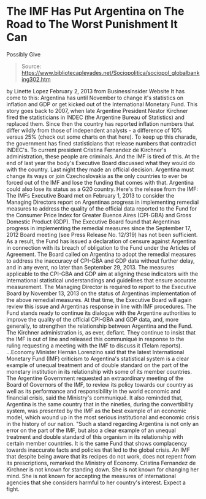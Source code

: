 # The IMF Has Put Argentina on The Road to The Worst Punishment It Can 
Possibly Give

> Source: https://www.bibliotecapleyades.net/Sociopolitica/sociopol_globalbanking302.htm

by Linette Lopez
February 2, 2013
from
BusinessInsider
Website
It has come to this:
Argentina has until November to change it's
statistics on inflation and GDP or get kicked out of
the International Monetary Fund.
This story goes back to 2007, when late
Argentine President Nestor Kirchner fired the statisticians in INDEC (the
Argentine Bureau of Statistics) and replaced them.
Since then the country has reported inflation
numbers that differ wildly from those of independent analysts - a difference
of 10% versus 25% (check
out some charts on that here).
To keep up this charade, the government has
fined statisticians that release numbers that contradict INDEC's. To current
president Cristina Fernandez de Kirchner's administration, these
people are criminals.
And the IMF is tired of this. At the end of last
year the body's Executive Board discussed what they would do with the
country. Last night they made an official decision.
Argentina must change its ways or join
Czechoslovakia as the only countries to ever be forced out of the IMF and
lose the funding that comes with that. Argentina could also lose its status
as a G20 country.
Here's the
release from the IMF:
The IMFs Executive Board met on February 1,
2013 to consider the Managing Directors report on Argentinas progress in
implementing remedial measures to address the quality of the official data
reported to the Fund for the Consumer Price Index for Greater Buenos Aires
(CPI-GBA) and Gross Domestic Product (GDP).
The Executive Board found that Argentinas progress in implementing the
remedial measures since the September 17, 2012 Board meeting (see Press
Release No. 12/319) has not been sufficient.
As a result, the Fund has
issued a declaration of censure against Argentina in connection with its
breach of obligation to the Fund under the Articles of Agreement.
The Board
called on Argentina to adopt the remedial measures to address the inaccuracy
of CPI-GBA and GDP data without further delay, and in any event, no later
than September 29, 2013.
The measures applicable to the CPI-GBA and GDP
aim at aligning these indicators with the international statistical
understandings and guidelines that ensure accurate measurement.
The Managing Director
is required to report to the Executive Board by November 13, 2013 on the
status of Argentinas implementation of the above remedial measures. At that
time, the Executive Board will again review this issue and Argentinas
response in line with IMF procedures.
The Fund stands ready to continue its dialogue with the Argentine
authorities to improve the quality of the official CPI-GBA and GDP data,
and, more generally, to strengthen the relationship between Argentina and
the Fund.
The Kirchner administration is, as ever,
defiant.
They continue to insist that the IMF is out
of line and released this communiqué in response to the ruling
requesting a meeting with the IMF to discuss it (Telam
reports).
...Economy Minister Hernán Lorenzino said that
the latest International Monetary Fund (IMF) criticism to Argentina's
statistical system is a clear example of unequal treatment and of double
standard on the part of the monetary institution in its relationship with
some of its member countries.
The Argentine
Government requested an extraordinary meeting of the Board of Governors of
the IMF, to review its policy towards our country as well as its performance
and responsibility in the world economic and financial crisis, said the
Ministry's communiqué.
It also reminded that,
Argentina is the same country that in the
nineties, during the convertibility system, was presented by the IMF as
the best example of an economic model, which wound up in the most
serious institutional and economic crisis in the history of our nation.
"Such
a stand regarding Argentina is not only an error on the part of the IMF,
but also a clear example of an unequal treatment and double standard of
this organism in its relationship with certain member countries. It is
the same Fund that shows complacency towards inaccurate facts and
policies that led to the global crisis.
An
IMF that despite being aware that its recipes do not work, does not
repent from its prescriptions, remarked
the Ministry of Economy.
Cristina Fernandez de Kirchner is not known for
standing down.
She is not known for changing her mind. She is
not known for accepting the measures of international agencies that she
considers harmful to her country's interest.
Expect a fight.
